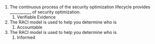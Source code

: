 1. The continuous process of the security optimization lifecycle provides \_\_\_\_\_\_\_\_\_\_\_ of security optimization.
	1. Verifiable Evidence
2. The RACI model is used to help you determine who is
	1. Accountable
3. The RACI model is used to help you determine who is
	1. Informed